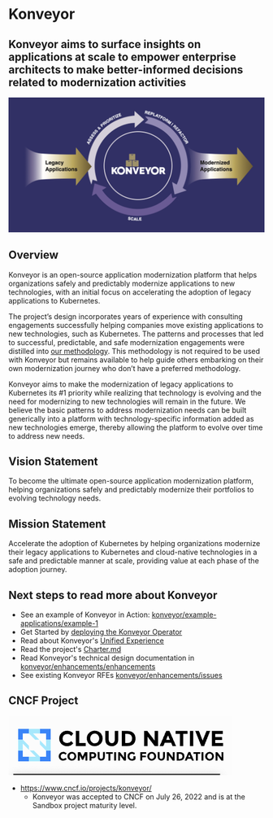 # Konveyor

## Konveyor aims to surface insights on applications at scale to empower enterprise architects to make better-informed decisions related to modernization activities

![alt_text](/profile/img/konveyor_header.png "image_tooltip")

## Overview
Konveyor is an open-source application modernization platform that helps organizations safely and predictably modernize applications to new technologies, with an initial focus on accelerating the adoption of legacy applications to Kubernetes.

The project’s design incorporates years of experience with consulting engagements successfully helping companies move existing applications to new technologies, such as Kubernetes. The patterns and processes that led to successful, predictable, and safe modernization engagements were distilled into [our methodology](https://github.com/konveyor/methodology). This methodology is not required to be used with Konveyor but remains available to help guide others embarking on their own modernization journey who don’t have a preferred methodology.

Konveyor aims to make the modernization of legacy applications to Kubernetes its #1 priority while realizing that technology is evolving and the need for modernizing to new technologies will remain in the future.  We believe the basic patterns to address modernization needs can be built generically into a platform with technology-specific information added as new technologies emerge, thereby allowing the platform to evolve over time to address new needs.


## Vision Statement

To become the ultimate open-source application modernization platform, helping organizations safely and predictably modernize their portfolios to evolving technology needs.

## Mission Statement

Accelerate the adoption of Kubernetes by helping organizations modernize their legacy applications to Kubernetes and cloud-native technologies in a safe and predictable manner at scale, providing value at each phase of the adoption journey.

## Next steps to read more about Konveyor

* See an example of Konveyor in Action: [konveyor/example-applications/example-1](https://github.com/konveyor/example-applications/tree/main/example-1)
* Get Started by [deploying the Konveyor Operator](https://github.com/konveyor/tackle2-operator#tackle-operator-installation-on-k8s)
* Read about Konveyor's [Unified Experience](https://github.com/konveyor/enhancements/tree/master/enhancements/unified_experience)
* Read the project's [Charter.md](https://github.com/konveyor/community/blob/main/Charter.md)
* Read Konveyor's technical design documentation in [konveyor/enhancements/enhancements](https://github.com/konveyor/enhancements/tree/master/enhancements)
* See existing Konveyor RFEs [konveyor/enhancements/issues](https://github.com/konveyor/enhancements/issues)

## CNCF Project
![alt_text](/profile/img/cncf_icon.png "image_tooltip")
* https://www.cncf.io/projects/konveyor/
  * Konveyor was accepted to CNCF on July 26, 2022 and is at the Sandbox project maturity level.

